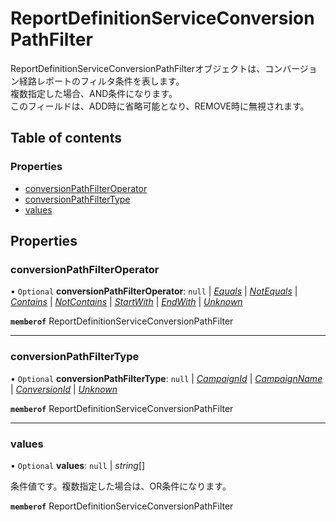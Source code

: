 # ReportDefinitionServiceConversionPathFilter


<div lang=\"ja\">   ReportDefinitionServiceConversionPathFilterオブジェクトは、コンバージョン経路レポートのフィルタ条件を表します。<br>   複数指定した場合、AND条件になります。<br>   このフィールドは、ADD時に省略可能となり、REMOVE時に無視されます。 </div> 

## Table of contents

### Properties

- [conversionPathFilterOperator](reportdefinitionserviceconversionpathfilter.md#conversionpathfilteroperator)
- [conversionPathFilterType](reportdefinitionserviceconversionpathfilter.md#conversionpathfiltertype)
- [values](reportdefinitionserviceconversionpathfilter.md#values)

## Properties

### conversionPathFilterOperator

• `Optional` **conversionPathFilterOperator**: ``null`` \| [*Equals*](./enums/reportdefinitionserviceconversionpathfilteroperator.md#equals) \| [*NotEquals*](./enums/reportdefinitionserviceconversionpathfilteroperator.md#notequals) \| [*Contains*](./enums/reportdefinitionserviceconversionpathfilteroperator.md#contains) \| [*NotContains*](./enums/reportdefinitionserviceconversionpathfilteroperator.md#notcontains) \| [*StartWith*](./enums/reportdefinitionserviceconversionpathfilteroperator.md#startwith) \| [*EndWith*](./enums/reportdefinitionserviceconversionpathfilteroperator.md#endwith) \| [*Unknown*](./enums/reportdefinitionserviceconversionpathfilteroperator.md#unknown)

**`memberof`** ReportDefinitionServiceConversionPathFilter

___

### conversionPathFilterType

• `Optional` **conversionPathFilterType**: ``null`` \| [*CampaignId*](./enums/reportdefinitionserviceconversionpathfiltertype.md#campaignid) \| [*CampaignName*](./enums/reportdefinitionserviceconversionpathfiltertype.md#campaignname) \| [*ConversionId*](./enums/reportdefinitionserviceconversionpathfiltertype.md#conversionid) \| [*Unknown*](./enums/reportdefinitionserviceconversionpathfiltertype.md#unknown)

**`memberof`** ReportDefinitionServiceConversionPathFilter

___

### values

• `Optional` **values**: ``null`` \| *string*[]

<div lang=\"ja\">条件値です。複数指定した場合は、OR条件になります。</div> 

**`memberof`** ReportDefinitionServiceConversionPathFilter

